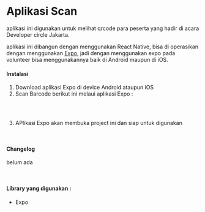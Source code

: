 # Aplikasi Scan
aplikasi ini digunakan untuk melihat qrcode para peserta yang hadir di acara Developer circle Jakarta.

aplikasi ini dibangun dengan menggunakan React Native, bisa di operasikan dengan menggunakan [Expo](https://expo.io/), jadi dengan menggunakan expo pada volunteer bisa menggunakannya baik di Android maupun di iOS.

#### Instalasi
1. Download aplikasi Expo di device Android ataupun iOS
2. Scan Barcode berikut ini melaui aplikasi Expo :
<br/>
<p align="center">
    <img url="https://github.com/devcjakarta/qrcodeExpo/blob/master/qrcode/forusingonly.png"/>
</p>

3. APlikasi Expo akan membuka project ini dan siap untuk digunakan

<br/>

#### Changelog
belum ada

<br/>

#### Library yang digunakan :
- Expo
